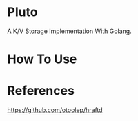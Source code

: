 # Pluto

A K/V Storage Implementation With Golang.

# How To Use

# References

<https://github.com/otoolep/hraftd>
